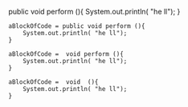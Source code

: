 public void perform (){
		System.out.println( "he ll");
	}
	
	aBlockOfCode = public void perform (){
		System.out.println( "he ll");
	}

	aBlockOfCode =  void perform (){
		System.out.println( "he ll");
	}
	
	aBlockOfCode =  void  (){
		System.out.println( "he ll");
	}
	
	